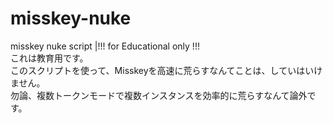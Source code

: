 # misskey-nuke
misskey nuke script |!!! for Educational only !!!  
これは教育用です。  
このスクリプトを使って、Misskeyを高速に荒らすなんてことは、していはいけません。  
勿論、複数トークンモードで複数インスタンスを効率的に荒らすなんて論外です。  
